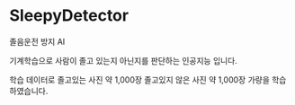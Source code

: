 # SleepyDetector
졸음운전 방지 AI

기계학습으로 사람이 졸고 있는지 아닌지를 판단하는 인공지능 입니다.

학습 데이터로 졸고있는 사진 약 1,000장 졸고있지 않은 사진 약 1,000장 가량을 학습하였습니다.

